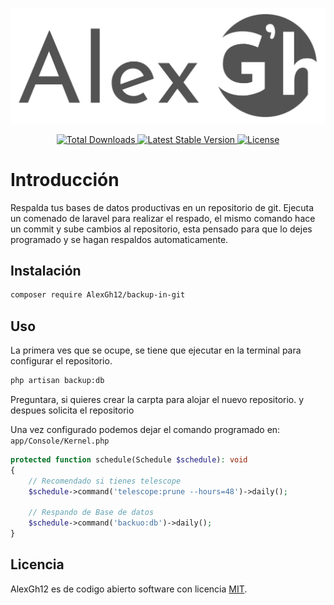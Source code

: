<p align="center"><img src="art/logo.svg" alt="Logo Alex Gh"></p>

<p align="center">
    <a href="https://packagist.org/packages/alexgh12/backup-in-git">
        <img src="https://img.shields.io/packagist/dt/alexgh12/backup-in-git" alt="Total Downloads">
    </a>
    <a href="https://packagist.org/packages/alexgh12/backup-in-git">
        <img src="https://img.shields.io/packagist/v/alexgh12/backup-in-git" alt="Latest Stable Version">
    </a>
    <a href="https://packagist.org/packages/alexgh12/backup-in-git">
        <img src="https://img.shields.io/packagist/l/alexgh12/backup-in-git" alt="License">
    </a>
</p>

# Introducción

Respalda tus bases de datos productivas en un repositorio de git. Ejecuta un comenado de laravel para realizar el respado, el mismo comando hace un commit y sube cambios al repositorio, esta pensado para que lo dejes programado y se hagan respaldos automaticamente.

## Instalación

```bash
composer require AlexGh12/backup-in-git
```

## Uso

La primera ves que se ocupe, se tiene que ejecutar en la terminal para configurar el repositorio.

```bash
php artisan backup:db
```

Preguntara, si quieres crear la carpta para alojar el nuevo repositorio.
y despues solicita el repositorio

Una vez configurado podemos dejar el comando programado en: `app/Console/Kernel.php`

```php
protected function schedule(Schedule $schedule): void
{
	// Recomendado si tienes telescope
	$schedule->command('telescope:prune --hours=48')->daily(); 
	
	// Respando de Base de datos
	$schedule->command('backuo:db')->daily();
}
```

## Licencia

AlexGh12 es de codigo abierto software con licencia [MIT](LICENSE.md).
